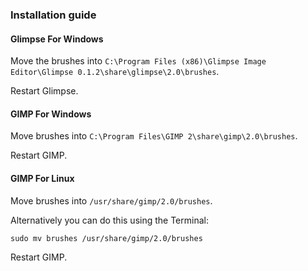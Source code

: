 ### Installation guide ###

#### Glimpse For Windows ####

Move the brushes into `C:\Program Files (x86)\Glimpse Image Editor\Glimpse 0.1.2\share\glimpse\2.0\brushes`.

Restart Glimpse. 

#### GIMP For Windows #### 

Move brushes into `C:\Program Files\GIMP 2\share\gimp\2.0\brushes`.

Restart GIMP.

#### GIMP For Linux ####

Move brushes into `/usr/share/gimp/2.0/brushes`.

Alternatively you can do this using the Terminal:

```
sudo mv brushes /usr/share/gimp/2.0/brushes
```

Restart GIMP.
